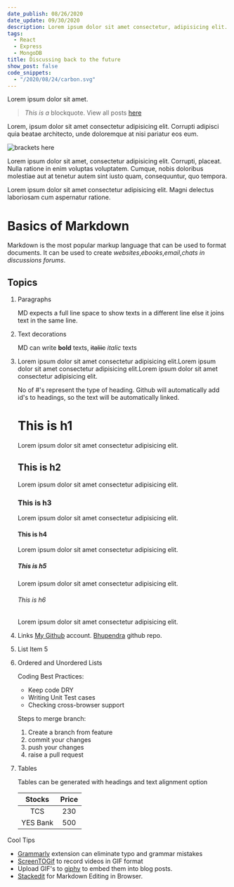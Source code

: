 ```yaml
---
date_publish: 08/26/2020
date_update: 09/30/2020
description: Lorem ipsum dolor sit amet consectetur, adipisicing elit. Nesciunt sit temporibus nisi distinctio.
tags:
  - React
  - Express
  - MongoDB
title: Discussing back to the future
show_post: false
code_snippets:
  - "/2020/08/24/carbon.svg"
---
```


Lorem ipsum dolor sit amet.

> _This is a_ blockquote. View all posts [here](/blog)

Lorem, ipsum dolor sit amet consectetur adipisicing elit. Corrupti adipisci quia beatae architecto, unde doloremque at nisi pariatur eos eum.

![brackets here](blog_samplesnippet.png "title here")

Lorem ipsum dolor sit amet, consectetur adipisicing elit. Corrupti, placeat. Nulla ratione in enim voluptas voluptatem. Cumque, nobis doloribus molestiae aut at tenetur autem sint iusto quam, consequuntur, quo tempora.

Lorem ipsum dolor sit amet consectetur adipisicing elit. Magni delectus laboriosam cum aspernatur ratione.

# Basics of Markdown
Markdown is the most popular markup language that can be used to format documents. It can be used to create *websites*,*ebooks*,*email*,*chats in discussions forums*.

## Topics
1. Paragraphs 

    MD expects a full line space to show texts in a different line else it joins text in the same line.
2.  Text decorations

    MD can write **bold** texts, ~~italiic~~ *italic*  texts
3. Lorem ipsum dolor sit amet consectetur adipisicing elit.Lorem ipsum dolor sit amet consectetur adipisicing elit.Lorem ipsum dolor sit amet consectetur adipisicing elit.

    No of #'s represent the type of heading. Github will automatically add id's to headings, so the text will be automatically linked. 
   
    # This is h1
    Lorem ipsum dolor sit amet consectetur adipisicing elit.
    ## This is h2
    Lorem ipsum dolor sit amet consectetur adipisicing elit.
    ### This is h3
    Lorem ipsum dolor sit amet consectetur adipisicing elit.
    #### This is h4
    Lorem ipsum dolor sit amet consectetur adipisicing elit.
    ##### This is h5
    Lorem ipsum dolor sit amet consectetur adipisicing elit.
    ###### This is h6
    Lorem ipsum dolor sit amet consectetur adipisicing elit.

4. Links
    [My Github](https://github.com/bhupendra1011 "all repos") account. [Bhupendra]() github repo.

5. List Item 5

6. Ordered and Unordered Lists

    Coding Best Practices:

    * Keep code DRY
    * Writing Unit Test cases
    * Checking cross-browser support

    Steps to merge branch:

    1. Create a branch from feature
    1. commit your changes
    1. push your changes
    1. raise a pull request

7. Tables 

    Tables can be generated with headings and text alignment option

    |Stocks|Price|
    |:-----:|:------:|
    |TCS|230|
    |YES Bank|500|

Cool Tips 

* [Grammarly](https://marketplace.visualstudio.com/items?itemName=znck.grammarly) extension can eliminate typo and grammar mistakes
* [ScreenTOGif](https://www.screentogif.com/) to record videos in GIF format
* Upload GIF's to [giphy](https://giphy.com/) to embed them into blog posts.
* [Stackedit](https://stackedit.io/) for Markdown Editing in Browser.

